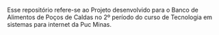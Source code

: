 
Esse repositório refere-se ao Projeto desenvolvido para o Banco de Alimentos de Poços de Caldas no 2º período do curso de Tecnologia em sistemas para internet da Puc Minas.
